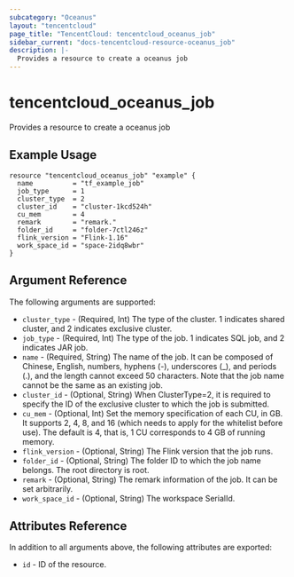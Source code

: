 ```yaml
---
subcategory: "Oceanus"
layout: "tencentcloud"
page_title: "TencentCloud: tencentcloud_oceanus_job"
sidebar_current: "docs-tencentcloud-resource-oceanus_job"
description: |-
  Provides a resource to create a oceanus job
---
```


# tencentcloud_oceanus_job

Provides a resource to create a oceanus job

## Example Usage

```hcl
resource "tencentcloud_oceanus_job" "example" {
  name          = "tf_example_job"
  job_type      = 1
  cluster_type  = 2
  cluster_id    = "cluster-1kcd524h"
  cu_mem        = 4
  remark        = "remark."
  folder_id     = "folder-7ctl246z"
  flink_version = "Flink-1.16"
  work_space_id = "space-2idq8wbr"
}
```

## Argument Reference

The following arguments are supported:

* `cluster_type` - (Required, Int) The type of the cluster. 1 indicates shared cluster, and 2 indicates exclusive cluster.
* `job_type` - (Required, Int) The type of the job. 1 indicates SQL job, and 2 indicates JAR job.
* `name` - (Required, String) The name of the job. It can be composed of Chinese, English, numbers, hyphens (-), underscores (_), and periods (.), and the length cannot exceed 50 characters. Note that the job name cannot be the same as an existing job.
* `cluster_id` - (Optional, String) When ClusterType=2, it is required to specify the ID of the exclusive cluster to which the job is submitted.
* `cu_mem` - (Optional, Int) Set the memory specification of each CU, in GB. It supports 2, 4, 8, and 16 (which needs to apply for the whitelist before use). The default is 4, that is, 1 CU corresponds to 4 GB of running memory.
* `flink_version` - (Optional, String) The Flink version that the job runs.
* `folder_id` - (Optional, String) The folder ID to which the job name belongs. The root directory is root.
* `remark` - (Optional, String) The remark information of the job. It can be set arbitrarily.
* `work_space_id` - (Optional, String) The workspace SerialId.

## Attributes Reference

In addition to all arguments above, the following attributes are exported:

* `id` - ID of the resource.



